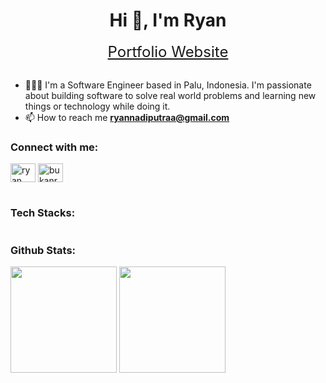 <h1 align="center">Hi 👋, I'm Ryan</h1>
<a href="https://ryanadiputra.vercel.app/" target="blank" style="display:inline-block; width: 100%; text-align: center; margin-bottom: 1rem; font-size: 1.5rem;">Portfolio Website</a>

- 🧑🏻‍💻 I'm a Software Engineer based in Palu, Indonesia. I'm passionate about building software to solve real world problems and learning new things or technology while doing it.
- 📫 How to reach me **ryannadiputraa@gmail.com**

<h3 align="left">Connect with me:</h3>
<p align="left">
<a href="https://linkedin.com/in/ryanadiputraa" target="blank"><img align="center" src="https://raw.githubusercontent.com/rahuldkjain/github-profile-readme-generator/master/src/images/icons/Social/linked-in-alt.svg" alt="ryan adi putra" height="30" width="40" /></a>
<a href="https://instagram.com/bukanryan" target="blank"><img align="center" src="https://raw.githubusercontent.com/rahuldkjain/github-profile-readme-generator/master/src/images/icons/Social/instagram.svg" alt="bukanryan" height="30" width="40" /></a>
</p>

#

<h3 align="left">Tech Stacks:</h3>
<div style="display: flex;">
  <img src="https://img.shields.io/badge/Go-00ADD8?style=for-the-badge&logo=go&logoColor=white" alt=""/>
  <img src="https://img.shields.io/badge/Node.js-339933?style=for-the-badge&logo=nodedotjs&logoColor=white" alt=""/>
  <img src="https://img.shields.io/badge/React-20232A?style=for-the-badge&logo=react&logoColor=61DAFB" alt=""/>
  <img src="https://img.shields.io/badge/next.js-000000?style=for-the-badge&logo=nextdotjs&logoColor=white" alt=""/>
  <img src="https://img.shields.io/badge/PostgreSQL-316192?style=for-the-badge&logo=postgresql&logoColor=white" alt=""/>
  <img src="https://img.shields.io/badge/MongoDB-4EA94B?style=for-the-badge&logo=mongodb&logoColor=white" alt=""/>
  <img src="https://img.shields.io/badge/Docker-2CA5E0?style=for-the-badge&logo=docker&logoColor=white" alt=""/>
  <img src="https://img.shields.io/badge/Redis-DC382D?style=for-the-badge&logo=redis&logoColor=white" alt=""/>
  <img src="https://img.shields.io/badge/Javascript-323330?style=for-the-badge&logo=javascript&logoColor=F7DF1E" alt=""/>
  <img src="https://img.shields.io/badge/Typescript-007ACC?style=for-the-badge&logo=typescript&logoColor=white" alt=""/>
  <img src="https://img.shields.io/badge/Tailwind_CSS-38B2AC?style=for-the-badge&logo=tailwind-css&logoColor=white" alt=""/>
  <img src="https://img.shields.io/badge/Git-E44C30?style=for-the-badge&logo=git&logoColor=white" alt=""/>
</div>

<h3 align="left">Github Stats:</h3>
<div align="left">
  <img align="center" height="170" src="https://github-readme-streak-stats.herokuapp.com/?user=ryanadiputraa&theme=react" />
   <img align="center" height="170" src="https://github-readme-stats.vercel.app/api/top-langs/?username=ryanadiputraa&layout=compact&langs_count=16&theme=react"/>
</div>
